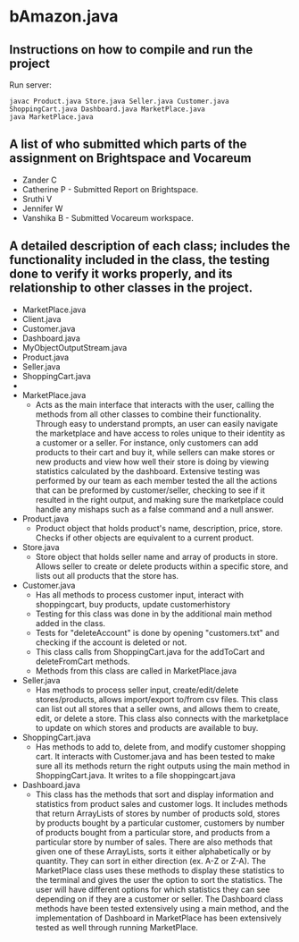 # bAmazon.java

## Instructions on how to compile and run the project
Run server:
```
javac Product.java Store.java Seller.java Customer.java ShoppingCart.java Dashboard.java MarketPlace.java
java MarketPlace.java
```


## A list of who submitted which parts of the assignment on Brightspace and Vocareum
- Zander C
- Catherine P - Submitted Report on Brightspace.
- Sruthi V
- Jennifer W
- Vanshika B - Submitted Vocareum workspace.

## A detailed description of each class; includes the functionality included in the class, the testing done to verify it works properly, and its relationship to other classes in the project.
- MarketPlace.java
- Client.java
- Customer.java
- Dashboard.java
- MyObjectOutputStream.java
- Product.java
- Seller.java
- ShoppingCart.java
- 
- MarketPlace.java
  - Acts as the main interface that interacts with the user, calling the methods from all other classes to combine their functionality. Through easy to understand prompts, an user can easily navigate the marketplace and have access to roles unique to their identity as a customer or a seller. For instance, only customers can add products to their cart and buy it, while sellers can make stores or new products and view how well their store is doing by viewing statistics calculated by the dashboard. Extensive testing was performed by our team as each member tested the all the actions that can be preformed by customer/seller, checking to see if it resulted in the right output, and making sure the marketplace could handle any mishaps such as a false command and a null answer.
- Product.java
  - Product object that holds product's name, description, price, store. Checks if other objects are equivalent to a current product.
- Store.java
  - Store object that holds seller name and array of products in store. Allows seller to create or delete products within a specific store, and lists out all products that the store has.
- Customer.java
  - Has all methods to process customer input, interact with shoppingcart, buy products, update customerhistory
  - Testing for this class was done in by the additional main method added in the class.
  - Tests for "deleteAccount" is done by opening "customers.txt" and checking if the account is deleted or not.
  - This class calls from ShoppingCart.java for the addToCart and deleteFromCart methods.
  - Methods from this class are called in MarketPlace.java
- Seller.java
  - Has methods to process seller input, create/edit/delete stores/products, allows import/export to/from csv files. This class can list out all stores that a seller owns, and allows them to create, edit, or delete a store. This class also connects with the marketplace to update on which stores and products are available to buy.
- ShoppingCart.java
  - Has methods to add to, delete from, and modify customer shopping cart. It interacts with Customer.java and has been tested to make sure all its methods return the right outputs using the main method in ShoppingCart.java. It writes to a file shoppingcart.java
- Dashboard.java
  - This class has the methods that sort and display information and statistics from product sales and customer logs. It includes methods that return ArrayLists of stores by number of products sold, stores by products bought by a particular customer, customers by number of products bought from a particular store, and products from a particular store by number of sales. There are also methods that given one of these ArrayLists, sorts it either alphabetically or by quantity. They can sort in either direction (ex. A-Z or Z-A). The MarketPlace class uses these methods to display these statistics to the terminal and gives the user the option to sort the statistics. The user will have different options for which statistics they can see depending on if they are a customer or seller. The Dashboard class methods have been tested extensively using a main method, and the implementation of Dashboard in MarketPlace has been extensively tested as well through running MarketPlace.